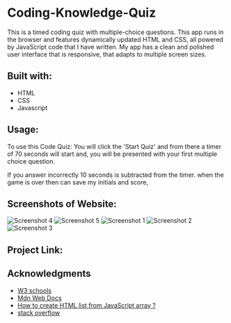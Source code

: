 # Coding-Knowledge-Quiz

This is a timed coding quiz  with multiple-choice questions. This app runs in the browser and features dynamically updated HTML and CSS, all powered by JavaScript code that I have written. My app has a clean and polished user interface that is responsive, that  adapts to multiple screen sizes.

## Built with:
* HTML
* CSS
* Javascript

## Usage:
To use this Code Quiz: You will click the 'Start Quiz' and from there a timer of 70 seconds will start and, you will be presented with your first multiple choice question.

If you answer incorrectly 10 seconds is subtracted from the timer. when the game is over then can save my initials and score,


## Screenshots of Website:
![Screenshot 4](https://user-images.githubusercontent.com/97250633/228384426-ed68cce4-dca7-4690-83ec-f0dae9a3bc98.png)
![Screenshot 5](https://user-images.githubusercontent.com/97250633/228384430-0af96933-c5dd-4ccc-a802-b7ae198d1af0.png)
![Screenshot 1](https://user-images.githubusercontent.com/97250633/228384432-83155b22-a94e-4a71-b413-1900e070a34a.png)
![Screenshot 2](https://user-images.githubusercontent.com/97250633/228384433-a91cf56f-0b6e-44d5-806e-ac77906e5863.png)
![Screenshot 3](https://user-images.githubusercontent.com/97250633/228384435-6d168931-769f-4976-9e0f-01369927c15d.png)

## Project Link:


## Acknowledgments
* [W3 schools](https://www.w3schools.com)
* [Mdn Web Docs](https://developer.mozilla.org/en-US/docs/Web/JavaScript)
* [How to create HTML list from JavaScript array ?](https://www.geeksforgeeks.org/how-to-creating-html-list-from-javascript-array/)
* [stack overflow](https://stackoverflow.com/)
